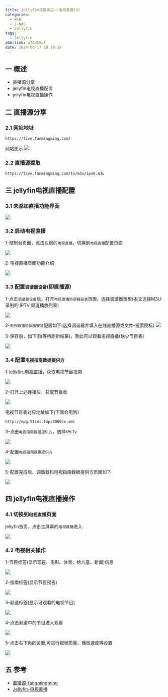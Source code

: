 ```yaml
---
title: jellyfin流媒体之——电视直播(4)
categories:
  - 开发
  - J-NAS
  - Jellyfin
tags:
  - Jellyfin
abbrlink: a74d55bf
date: 2024-08-17 10:10:19
---
```

## 一 概述

* 直播源分享
* jellyfin电视直播配置
* jellyfin电视直播操作

<!--more-->

## 二 直播源分享

### 2.1 网站地址

```
https://live.fanmingming.com/
```

网站图示
![][1]

### 2.2 直播源提取

```
https://live.fanmingming.com/tv/m3u/ipv6.m3u
```

## 三 jellyfin电视直播配置

### 3.1 未添加直播功能界面

![][2]

### 3.2 启动电视直播

1-控制台页面，点击左侧的`电视直播`，切换到`电视直播`配置页面

![][3]

2-电视直播页面功能介绍

![][4]

### 3.3 配置`调谐器设备`(即直播源)

1-点击`调谐器设备`后，打开`电视直播协调器安装`页面，选择调谐器类型(本文选择M3U-录制的 IPTV 频道播放列表)

![][5]

2-`电视直播协调器安装`配置如下(选择调谐器并填入在线直播源或文件-搜索图标)
![][6]

3-保存后，如下图(等待刷新结果)，至此可以观看电视直播(缺少节目表)

![][7]

### 3.4 配置`电视指南数据提供方`

1-[jellyfin-电视直播](https://jellyfin.org/docs/general/server/live-tv/index.html)，获取电视节目指南

![][8]

2-打开上述连接后，获取节目表

![][9]

电视节目表对应地址如下(下面会用到)

```
http://epg.51zmt.top:8000/e.xml
```

3-点击`电视指南数据提供方`，选择`XMLTv`

![][10]

4-配置`电视指南数据提供方`

![][11]

5-配置完成后，调谐器和电视指南数据提供方页面如下

![][12]

## 四 jellyfin电视直播操作

### 4.1 切换到`电视直播`页面

jellyfin首页，点击主屏幕的`电视直播`进入

![][13]

### 4.2 电视相关操作

1-节目标签(显示现在、电影、体育、给儿童、新闻)信息

![][14]

2-指南标签(显示节目预告)

![][15]

3-频道标签(显示可观看的电视节目)

![][16]

4-点击频道中的节目进入观看

![][17]

5-点击右下角的设置,可进行视频质量、播放速度等设置

![][18]

## 五 参考

* [直播源-fangmingming](https://live.fanmingming.com/)
* [Jellyfin-电视直播](https://jellyfin.org/docs/general/server/live-tv/index.html)



[1]:https://cdn.jsdelivr.net/gh/PGzxc/CDN/blog-nas/jellyfin-4-live-source-fmm-1.png
[2]:https://cdn.jsdelivr.net/gh/PGzxc/CDN/blog-nas/jellyfin-4-live-view-no-2.png
[3]:https://cdn.jsdelivr.net/gh/PGzxc/CDN/blog-nas/jellyfin-4-live-tab-click-3.png
[4]:https://cdn.jsdelivr.net/gh/PGzxc/CDN/blog-nas/jellyfin-4-live-page-func-4.png
[5]:https://cdn.jsdelivr.net/gh/PGzxc/CDN/blog-nas/jellyfin-4-live-tiaoxie-choice-5.png
[6]:https://cdn.jsdelivr.net/gh/PGzxc/CDN/blog-nas/jellyfin-4-live-tiaoxie-config-6.png
[7]:https://cdn.jsdelivr.net/gh/PGzxc/CDN/blog-nas/jellyfin-4-live-tiaoxie-fresh-7.png
[8]:https://cdn.jsdelivr.net/gh/PGzxc/CDN/blog-nas/jellyfin-4-live-zhinan-shedules-8.png
[9]:https://cdn.jsdelivr.net/gh/PGzxc/CDN/blog-nas/jellyfin-4-live-zhinan-site-9.png
[10]:https://cdn.jsdelivr.net/gh/PGzxc/CDN/blog-nas/jellyfin-4-live-zhinan-choice-10.png
[11]:https://cdn.jsdelivr.net/gh/PGzxc/CDN/blog-nas/jellyfin-4-live-zhinan-config-11.png
[12]:https://cdn.jsdelivr.net/gh/PGzxc/CDN/blog-nas/jellyfin-4-live-zhinan-finish-12.png
[13]:https://cdn.jsdelivr.net/gh/PGzxc/CDN/blog-nas/jellyfin-4-live-home-live-13.png
[14]:https://cdn.jsdelivr.net/gh/PGzxc/CDN/blog-nas/jellyfin-4-live-tv-tab-14.png
[15]:https://cdn.jsdelivr.net/gh/PGzxc/CDN/blog-nas/jellyfin-4-live-tv-zhinan-15.png
[16]:https://cdn.jsdelivr.net/gh/PGzxc/CDN/blog-nas/jellyfin-4-live-tv-pindao-16.png
[17]:https://cdn.jsdelivr.net/gh/PGzxc/CDN/blog-nas/jellyfin-4-live-tv-live-17.png
[18]:https://cdn.jsdelivr.net/gh/PGzxc/CDN/blog-nas/jellyfin-4-live-tv-live-set-18.png